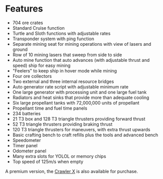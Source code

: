 # Features

- 704 ore crates
- Standard Cruise function
- Turtle and Sloth functions with adjustable rates
- Transponder system with ping function
- Separate mining seat for mining operations with view of lasers and ground
- Row of 10 mining lasers that sweep from side to side
- Auto mine function that auto advances (with adjustable thrust and speed) ship for easy mining
- "Feelers" to keep ship in hover mode while mining
- Four ore collectors
- Two external and three internal resource bridges
- Auto generator rate script with adjustable minimum rate
- One large generator with processing unit and one large fuel tank
- Radiators and heat sinks that provide more than adequate cooling
- Six large propellant tanks with 72,000,000 units of propellant
- Propellant time and fuel time panels
- 234 batteries
- 21 T3 box and 128 T3 triangle thrusters providing forward thrust
- 52 T3 triangle thrusters providing braking thrust
- 120 T3 triangle thrusters for maneuvers, with extra thrust upwards
- Basic crafting bench to craft refills plus the tools and advanced bench
- Speedometer
- Timer panel
- Odometer panel
- Many extra slots for YOLOL or memory chips
- Top speed of 125m/s when empty

<nord-banner style="max-width: 820px">

A premium version, the [Crawler X](../crawler-x) is also available for purchase.

</nord-banner>
